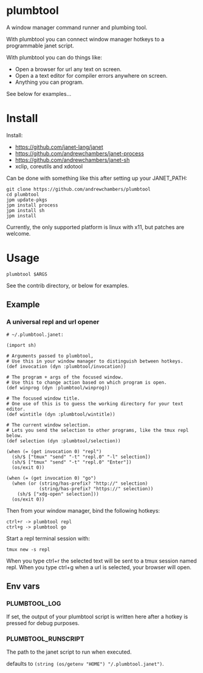 # plumbtool
A window manager command runner and plumbing tool.

With plumbtool you can connect window manager hotkeys to a programmable janet script.

With plumbtool you can do things like:

- Open a browser for url any text on screen.
- Open a a text editor for compiler errors anywhere on screen.
- Anything you can program.

See below for examples...

# Install

Install:

- https://github.com/janet-lang/janet
- https://github.com/andrewchambers/janet-process
- https://github.com/andrewchambers/janet-sh
- xclip, coreutils and xdotool

Can be done with something like this after setting up your JANET_PATH:

```
git clone https://github.com/andrewchambers/plumbtool
cd plumbtool
jpm update-pkgs
jpm install process
jpm install sh
jpm install 
```

Currently, the only supported platform is linux with x11, but patches are welcome.

# Usage

```
plumbtool $ARGS
```

See the contrib directory, or below for examples.

## Example

### A universal repl and url opener

```
# ~/.plumbtool.janet:

(import sh)

# Arguments passed to plumbtool,
# Use this in your window manager to distinguish between hotkeys.
(def invocation (dyn :plumbtool/invocation))

# The program + args of the focused window.
# Use this to change action based on which program is open.
(def winprog (dyn :plumbtool/winprog))

# The focused window title.
# One use of this is to guess the working directory for your text editor.
(def wintitle (dyn :plumbtool/wintitle))

# The current window selection.
# Lets you send the selection to other programs, like the tmux repl below.
(def selection (dyn :plumbtool/selection))

(when (= (get invocation 0) "repl")
  (sh/$ ["tmux" "send" "-t" "repl.0" "-l" selection])
  (sh/$ ["tmux" "send" "-t" "repl.0" "Enter"])
  (os/exit 0))

(when (= (get invocation 0) "go")
  (when (or (string/has-prefix? "http://" selection)
            (string/has-prefix? "https://" selection))
    (sh/$ ["xdg-open" selection]))
  (os/exit 0))
```

Then from your window manager, bind the following hotkeys:

```
ctrl+r -> plumbtool repl
ctrl+g -> plumbtool go
```

Start a repl terminal session with:
```
tmux new -s repl
```

When you type ctrl+r the selected text will be sent to a tmux session named repl.
When you type ctrl+g when a url is selected, your browser will open.

## Env vars

### PLUMBTOOL_LOG

If set, the output of your plumbtool script is written here
after a hotkey is pressed for debug purposes.


### PLUMBTOOL_RUNSCRIPT

The path to the janet script to run when executed.

defaults to ```(string (os/getenv "HOME") "/.plumbtool.janet")```.


